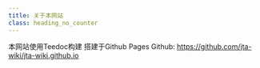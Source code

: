 ```yaml
---
title: 关于本网站
class: heading_no_counter
---
```

本网站使用Teedoc构建
搭建于Github Pages
Github: https://github.com/jta-wiki/jta-wiki.github.io